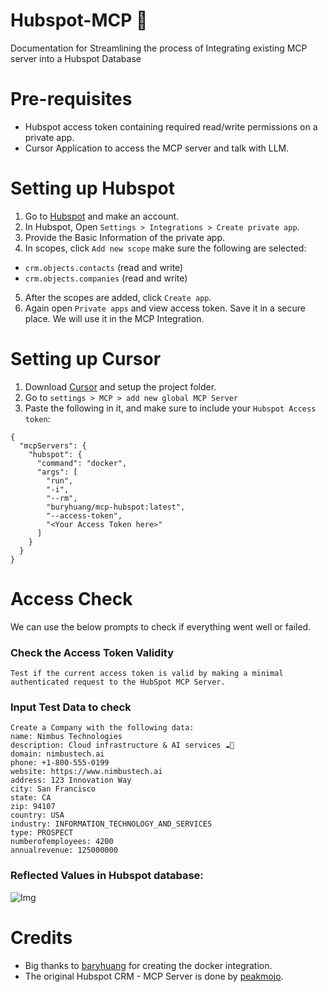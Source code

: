 # Hubspot-MCP 🤖
Documentation for Streamlining the process of Integrating existing MCP server into a Hubspot Database

# Pre-requisites 
- Hubspot access token containing required read/write permissions on a private app.
- Cursor Application to access the MCP server and talk with LLM.

# Setting up Hubspot
1. Go to [Hubspot](https://www.hubspot.com/) and make an account.
2. In Hubspot, Open `Settings > Integrations > Create private app`.
3. Provide the Basic Information of the private app.
4. In scopes, click `Add new scope` make sure the following are selected:
- `crm.objects.contacts` (read and write)
- `crm.objects.companies` (read and write)
5. After the scopes are added, click `Create app`.
6. Again open `Private apps` and view access token. Save it in a secure place. We will use it in the MCP Integration.

# Setting up Cursor
1. Download [Cursor](https://www.cursor.com/) and setup the project folder.
2. Go to `settings > MCP > add new global MCP Server`
3. Paste the following in it, and make sure to include your `Hubspot Access token`:
   
```
{
  "mcpServers": {
    "hubspot": {
      "command": "docker",
      "args": [
        "run",
        "-i",
        "--rm",
        "buryhuang/mcp-hubspot:latest",
        "--access-token",
        "<Your Access Token here>"
      ]
    }
  }
}
```
# Access Check
We can use the below prompts to check if everything went well or failed.
### Check the Access Token Validity
```
Test if the current access token is valid by making a minimal authenticated request to the HubSpot MCP Server.
```
### Input Test Data to check
```
Create a Company with the following data:
name: Nimbus Technologies
description: Cloud infrastructure & AI services ☁️🤖
domain: nimbustech.ai
phone: +1-800-555-0199
website: https://www.nimbustech.ai
address: 123 Innovation Way
city: San Francisco
state: CA
zip: 94107
country: USA
industry: INFORMATION_TECHNOLOGY_AND_SERVICES
type: PROSPECT
numberofemployees: 4200
annualrevenue: 125000000
```
### Reflected Values in Hubspot database:
![Img](https://i.ibb.co/LhXn2CyM/nimbustech.png)

# Credits
- Big thanks to [baryhuang](https://github.com/baryhuang) for creating the docker integration.
- The original Hubspot CRM - MCP Server is done by [peakmojo](https://github.com/peakmojo). 

